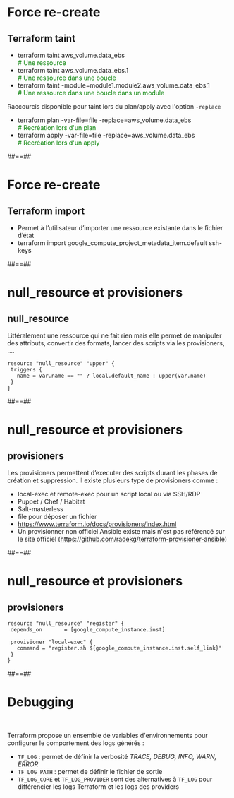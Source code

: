 <!-- .slide:-->

# Force re-create

## Terraform taint

- terraform taint aws_volume.data_ebs
  <br> <span style="color:green"># Une ressource</span>
- terraform taint aws_volume.data_ebs.1
  <br> <span style="color:green"># Une ressource dans une boucle</span>
- terraform taint -module=module1.module2.aws_volume.data_ebs.1<br>
  <span style="color:green"># Une ressource dans une boucle dans un module</span>

Raccourcis disponible pour taint lors du plan/apply avec l'option `-replace`

- terraform plan -var-file=file -replace=aws_volume.data_ebs
  <br> <span style="color:green"># Recréation lors d'un plan</span>
- terraform apply -var-file=file -replace=aws_volume.data_ebs
  <br> <span style="color:green"># Recréation lors d'un apply</span>

##==##

# Force re-create

## Terraform import

- Permet à l’utilisateur d’importer une ressource existante dans le fichier d’état
- terraform import google_compute_project_metadata_item.default ssh-keys

##==##

<!-- .slide: class="with-code-bg-dark"-->

# null_resource et provisioners

## null_resource

Littéralement une ressource qui ne fait rien mais elle permet de manipuler des attributs, convertir des formats, lancer des scripts via les provisioners, ....

```hcl-terraform
resource "null_resource" "upper" {
 triggers {
   name = var.name == "" ? local.default_name : upper(var.name)
 }
}
```



##==##

# null_resource et provisioners

## provisioners

Les provisioners permettent d’executer des scripts durant les phases de création et suppression. Il existe plusieurs type de provisioners comme :

- local-exec et remote-exec pour un script local ou via SSH/RDP
- Puppet / Chef / Habitat
- Salt-masterless
- file pour déposer un fichier
- https://www.terraform.io/docs/provisioners/index.html
- Un provisionner non officiel Ansible existe mais n'est pas référencé sur le site officiel (https://github.com/radekg/terraform-provisioner-ansible)

##==##

<!-- .slide: class="with-code-bg-dark"-->

# null_resource et provisioners

## provisioners

```hcl-terraform
resource "null_resource" "register" {
 depends_on       = [google_compute_instance.inst]

 provisioner "local-exec" {
   command = "register.sh ${google_compute_instance.inst.self_link}"
 }
}
```



##==##

# Debugging

<br>

Terraform propose un ensemble de variables d'environnements pour configurer le comportement des logs générés :

- `TF_LOG` : permet de définir la verbosité _TRACE, DEBUG, INFO, WARN, ERROR_
- `TF_LOG_PATH` : permet de définir le fichier de sortie
- `TF_LOG_CORE` et `TF_LOG_PROVIDER` sont des alternatives à `TF_LOG` pour différencier les logs Terraform et les logs des providers
